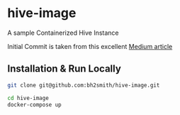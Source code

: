 # hive-image
A sample Containerized Hive Instance

Initial Commit is taken from this excellent [Medium article](https://hshirodkar.medium.com/apache-hive-on-docker-4d7280ac6f8e)

## Installation & Run Locally

```sh
git clone git@github.com:bh2smith/hive-image.git
```

```sh
cd hive-image
docker-compose up
```
